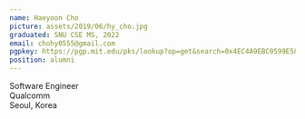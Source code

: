 ```yaml
---
name: Haeyoon Cho
picture: assets/2019/06/hy_cho.jpg  
graduated: SNU CSE MS, 2022  
email: chohy0555@gmail.com
pgpkey: https://pgp.mit.edu/pks/lookup?op=get&search=0x4EC4A9EBC0599E58
position: alumni
---
```

Software Engineer  
Qualcomm  
Seoul, Korea  
